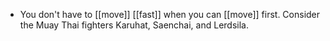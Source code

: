 - You don't have to [[move]] [[fast]] when you can [[move]] first. Consider the Muay Thai fighters Karuhat, Saenchai, and Lerdsila.